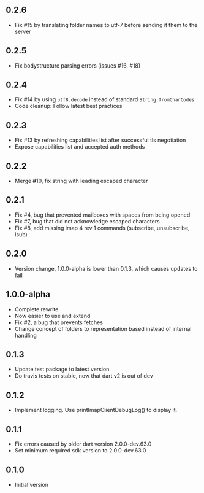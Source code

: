 ## 0.2.6

- Fix #15 by translating folder names to utf-7 before sending it them to the server

## 0.2.5

- Fix bodystructure parsing errors (issues #16, #18)

## 0.2.4

- Fix #14 by using `utf8.decode` instead of standard `String.fromCharCodes`
- Code cleanup: Follow latest best practices

## 0.2.3

- Fix #13 by refreshing capabilities list after successful tls negotiation
- Expose capabilities list and accepted auth methods

## 0.2.2

- Merge #10, fix string with leading escaped character

## 0.2.1

- Fix #4, bug that prevented mailboxes with spaces from being opened
- Fix #7, bug that did not acknowledge escaped characters
- Fix #8, add missing imap 4 rev 1 commands (subscribe, unsubscribe, lsub)

## 0.2.0

- Version change, 1.0.0-alpha is lower than 0.1.3, which causes updates to fail

## 1.0.0-alpha

- Complete rewrite
- Now easier to use and extend
- Fix #2, a bug that prevents fetches
- Change concept of folders to representation based instead of internal handling

## 0.1.3

- Update test package to latest version
- Do travis tests on stable, now that dart v2 is out of dev

## 0.1.2

- Implement logging. Use printImapClientDebugLog() to display it.

## 0.1.1

- Fix errors caused by older dart version 2.0.0-dev.63.0
- Set minimum required sdk version to 2.0.0-dev.63.0

## 0.1.0

- Initial version
